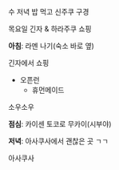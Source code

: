 수
저녁 밥 먹고 신주쿠 구경

목요일
긴자 & 하라주쿠 쇼핑

**아침**: 라멘 나기(숙소 바로 옆)

긴자에서 쇼핑
- 오픈런
	- 휴먼메이드

소우소우

**점심**: 카이센 토코로 무카이(시부야)

**저녁**: 아사쿠사에서 괜찮은 곳 ㄱㄱ

아사쿠사
